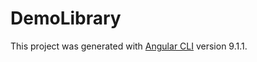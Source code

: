 # DemoLibrary

This project was generated with [Angular CLI](https://github.com/angular/angular-cli) version 9.1.1.
